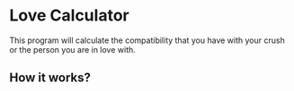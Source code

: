 # Love Calculator

This program will calculate the compatibility that you have with your crush or the person you are in love with.

## How it works?

